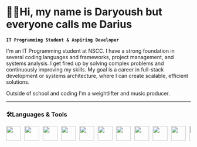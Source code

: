 # 🏋️‍♂️Hi, my name is Daryoush but everyone calls me Darius

**`IT Programming Student & Aspiring Developer`**

I'm an IT Programming student at NSCC. I have a strong foundation in several coding languages and frameworks, project management, and systems analysis. I get fired up by solving complex problems and continuously improving my skills. My goal is a career in full-stack development or systems architecture, where I can create scalable, efficient solutions.

Outside of school and coding I'm a weightlifter and music producer.

---

### 🛠️Languages & Tools
<div style="display: flex; overflow-x: auto; white-space: nowrap; gap: 10px;">
  <img src="https://cdn.jsdelivr.net/gh/devicons/devicon/icons/c/c-original.svg" width="40">
  <img src="https://cdn.jsdelivr.net/gh/devicons/devicon/icons/cplusplus/cplusplus-original.svg" width="40">
  <img src="https://cdn.jsdelivr.net/gh/devicons/devicon/icons/csharp/csharp-original.svg" width="40">
  <img src="https://cdn.jsdelivr.net/gh/devicons/devicon@latest/icons/dot-net/dot-net-original.svg" width="40">
  <img src="https://cdn.jsdelivr.net/gh/devicons/devicon/icons/html5/html5-original.svg" width="40">
  <img src="https://cdn.jsdelivr.net/gh/devicons/devicon/icons/css3/css3-original.svg" width="40">
  <img src="https://cdn.jsdelivr.net/gh/devicons/devicon/icons/java/java-original.svg" width="40">
  <img src="https://cdn.jsdelivr.net/gh/devicons/devicon/icons/javascript/javascript-original.svg" width="40">
  <img src="https://cdn.jsdelivr.net/gh/devicons/devicon/icons/typescript/typescript-original.svg" width="40">
  <img src="https://cdn.jsdelivr.net/gh/devicons/devicon/icons/react/react-original.svg" width="40">
  <img src="https://cdn.jsdelivr.net/gh/devicons/devicon/icons/python/python-original.svg" width="40">
  <img src="https://cdn.jsdelivr.net/gh/devicons/devicon/icons/kotlin/kotlin-original.svg" width="40">
  <img src="https://cdn.jsdelivr.net/gh/devicons/devicon/icons/mysql/mysql-original.svg" width="40">
</div>


<!--
**DaryoushSehatzadeh/DaryoushSehatzadeh** is a ✨ _special_ ✨ repository because its `README.md` (this file) appears on your GitHub profile.

Here are some ideas to get you started:

- 🔭 I’m currently working on ...
- 🌱 I’m currently learning ...
- 👯 I’m looking to collaborate on ...
- 🤔 I’m looking for help with ...
- 💬 Ask me about ...
- 📫 How to reach me: ...
- 😄 Pronouns: ...
- ⚡ Fun fact: ...
-->

